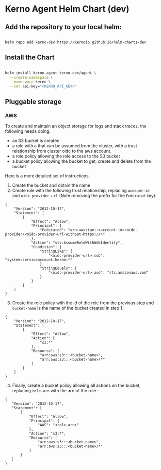 # Kerno Agent Helm Chart (dev)

## Add the repository to your local helm:

```bash

helm repo add kerno-dev https://kernoio.github.io/helm-charts-dev

```

## Install the Chart

```bash

helm install kerno-agent kerno-dev/agent \
  --create-namespace \
  --namespace kerno \
  --set api-key="<KERNO_API_KEY>"
```

## Pluggable storage

### AWS

To create and maintain an object storage for logs and stack traces, the following needs doing.
- an S3 bucket is created
- a role with a that can be assumed from the cluster, with a trust relationship from cluster oidc to the aws account. 
- a role policy allowing the role access to the S3 bucket 
- a bucket policy allowing the bucket to get, create and delete from the bucket
 
Here is a more detailed set of instructions

1. Create the bucket and obtain the name
2. Create role with the following trust relationship, replacing `account-id` and `oidc-provider-url` (Note removing the prefix for the `Federated` key):
```
{
    "Version": "2012-10-17",
    "Statement": [
        {
            "Effect": "Allow",
            "Principal": {
                "Federated": "arn:aws:iam::<account-id>:oidc-provider/<oidc-provider-url-without-https://>"
            },
            "Action": "sts:AssumeRoleWithWebIdentity",
            "Condition": {
                "StringLike": {
                    "<oidc-provider-url>:sub": "system:serviceaccount:kerno:*"
                },
                "StringEquals": {
                    "<oidc-provider-url>:aud": "sts.amazonaws.com"
                }
            }
        }
    ]
}
 ```
3. Create the role policy with the id of the role from the previous step and `bucket-name` is the name of the bucket created in step 1.:
```
{
    "Version": "2012-10-17",
    "Statement": [
        {
            "Effect": "Allow",
            "Action": [
                "s3:*"
            ],
            "Resource": [
                "arn:aws:s3:::<bucket-name>",
                "arn:aws:s3:::<bucket-name>/*"
            ]
        }
    ]
}
```
4. Finally, create a bucket policy allowing all actions on the bucket, replacing `role-arn` with the arn of the role :

```
{
   "Version": "2012-10-17",
   "Statement": [
       {
           "Effect": "Allow",
           "Principal": {
               "AWS": "<role-arn>"
           },
           "Action": "s3:*",
           "Resource": [
               "arn:aws:s3:::<bucket-name>",
               "arn:aws:s3:::<bucket-name>/*"
           ]
       }
   ]
}

```
